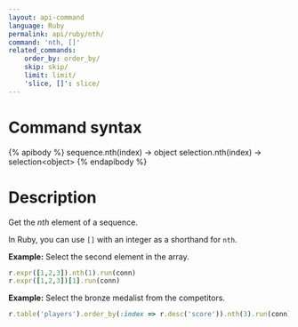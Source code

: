 ```yaml
---
layout: api-command
language: Ruby
permalink: api/ruby/nth/
command: 'nth, []'
related_commands:
    order_by: order_by/
    skip: skip/
    limit: limit/
    'slice, []': slice/
---
```


# Command syntax #

{% apibody %}
sequence.nth(index) &rarr; object
selection.nth(index) &rarr; selection&lt;object&gt;
{% endapibody %}

# Description #

Get the *nth* element of a sequence.

In Ruby, you can use `[]` with an integer as a shorthand for `nth`.

__Example:__ Select the second element in the array.

```rb
r.expr([1,2,3]).nth(1).run(conn)
r.expr([1,2,3])[1].run(conn)
```

**Example:** Select the bronze medalist from the competitors.

```rb
r.table('players').order_by(:index => r.desc('score')).nth(3).run(conn)
```
